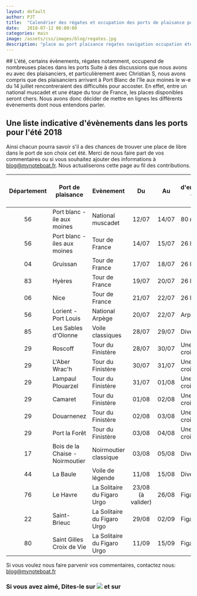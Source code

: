 ```yaml
---
layout: default
author: PJT
title:  "Calendrier des régates et occupation des ports de plaisance pour l'été 2018"
date:   2018-07-12 06:00:00
categories: main
image: /assets/css/images/blog/regates.jpg
description: "place au port plaisance regates navigation occupation été 2018"
---
```

## L'été, certains évènements, régates notamment, occupend de nombreuses places dans les ports
Suite à des discussions que nous avons eu avec des plaisanciers, et particulièrement avec Christian S, nous avons compris que des plaisanciers arrivant à Port Blanc de l'île aux moines le w-e du 14 juillet rencontreraient des difficultés pour accoster.  En effet, entre un national muscadet et une étape du tour de France, les places disponibles seront chers.  Nous avons donc décider de mettre en lignes les différents évènements dont nous entendons parler.<!--break-->

## Une liste indicative d'évènements dans les ports pour l'été 2018
Ainsi chacun pourra savoir s'il a des chances de trouver une place de libre dans le port de son choix cet été. Merci de nous faire part de vos commentaires ou si vous souhaitez ajouter des informations à [blog@mynoteboat.fr](mailto:blog@mynoteboat.fr). Nous actualiserons cette page au fil des contributions.


|Département|Port de plaisance|Evènement|Du  |Au  |Nombre d'emplacements occupés / bateaux|
|:-----------:|-----------------|---------|:---:|:---:|-------------------------------------|
|56|Port blanc - ile aux moines|National muscadet|12/07|14/07|80 muscadets|
|56|Port blanc - iles aux moines|Tour de France|14/07|15/07|26 Diam's|
|04|Gruissan|Tour de France|17/07|18/07|26 Diam's|
|83|Hyères|Tour de France|19/07|20/07|26 Diam's|
|06|Nice|Tour de France|21/07|22/07|26 Diam's|
|56|Lorient - Port Louis|National Arpège|20/07|22/07|Arpège|
|85|Les Sables d'Olonne|Voile classiques|28/07|29/07|Divers|
|29|Roscoff|Tour du Finistère|28/07|30/07|Une centaine de croiseurs|
|29|L'Aber Wrac'h|Tour du Finistère|30/07|31/07|Une centaine de croiseurs|
|29|Lampaul Plouarzel|Tour du Finistère|31/07|01/08|Une centaine de croiseurs|
|29|Camaret|Tour du Finistère|01/08|02/08|Une centaine de croiseurs|
|29|Douarnenez|Tour du Finistère|02/08|03/08|Une centaine de croiseurs|
|29|Port la Forêt|Tour du Finistère|03/08|04/08|Une centaine de croiseurs|
|17|Bois de la Chaise - Noirmoutier|Noirmoutier classique|03/08|05/08|Divers|
|44|La Baule|Voile de légende|11/08|15/08|Divers|
|76|Le Havre|La Solitaire du Figaro Urgo|23/08 (à valider)|26/08|Figaros|
|22|Saint-Brieuc|La Solitaire du Figaro Urgo|29/08|02/09|Figaros|
|80|Saint Gilles Croix de Vie|La Solitaire du Figaro Urgo|11/09|15/09|Figaros|

Si vous voulez nous faire parvenir vos commentaires, contactez nous: [blog@mynoteboat.fr](mailto:blog@mynoteboat.fr)

<h3>Si vous avez aimé, Dites-le sur <a href="https://www.facebook.com/sharer/sharer.php?u=http://www.mynoteboat.fr//main/2018/06/28/choisir-une-helice.html" target="_blank" ><img src="{{ site.url }}/assets/images/facebook-icon-S.png"
            id="FB" class="socialicon"></a> et sur <a><script src="//platform.linkedin.com/in.js" type="text/javascript"> lang: fr_FR</script>
<script type="IN/Share" data-url="www.mynoteboat.fr"></script></a></H3>

